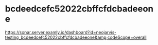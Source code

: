 # bcdeedcefc52022cbffcfdcbadeeone
https://sonar.server.examly.io/dashboard?id=neojarvis-testing_bcdeedcefc52022cbffcfdcbadeeone&amp;codeScope=overall
